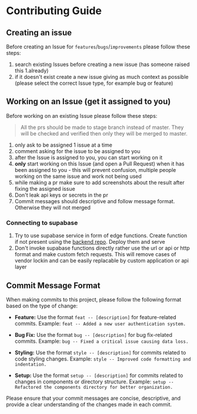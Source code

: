 
# Contributing Guide

## Creating an issue
Before creating an Issue for `features`/`bugs`/`improvements` please follow these steps:
1. search existing Issues before creating a new issue (has someone raised this 1.already)
2. if it doesn't exist create a new issue giving as much context as possible (please select the correct Issue type, for example bug or feature)

## Working on an Issue (get it assigned to you)

Before working on an existing Issue please follow these steps:
> All the prs should be made to stage branch instead of master. They will be checked and verified then only they will be merged to master.
1. only ask to be assigned 1 issue at a time
2. comment asking for the issue to be assigned to you
3. after the Issue is assigned to you, you can start working on it
4. **only** start working on this Issue (and open a Pull Request) when it has been assigned to you - this will prevent confusion, multiple people working on the same issue and work not being used
5. while making a pr make sure to add screenshots about the result after fixing the assigned issue
6. Don't leak api keys or secrets in the pr
7. Commit messages should descriptive and follow message format. Otherwise they will not merged

### Connecting to supabase 
1. Try to use supabase service in form of edge functions. Create function if not present using the [backend repo](https://github.com/ArnabChatterjee20k/PickPalette-Backend/blob/main/packages/supabase-edge-functions/Readme.md). Deploy them and serve
2. Don't invoke supabase functions directly rather use the url or api or http format and make custom fetch requests. This will remove cases of vendor lockin and can be easily replacable by custom application or api layer

## Commit Message Format

When making commits to this project, please follow the following format based on the type of change:

- **Feature:** Use the format `feat -- [description]` for feature-related commits.
  Example: `feat -- Added a new user authentication system.`

- **Bug Fix:** Use the format `bug -- [description]` for bug fix-related commits.
  Example: `bug -- Fixed a critical issue causing data loss.`

- **Styling:** Use the format `style -- [description]` for commits related to code styling changes.
  Example: `style -- Improved code formatting and indentation.`

- **Setup:** Use the format `setup -- [description]` for commits related to changes in components or directory structure.
  Example: `setup -- Refactored the components directory for better organization.`

Please ensure that your commit messages are concise, descriptive, and provide a clear understanding of the changes made in each commit.